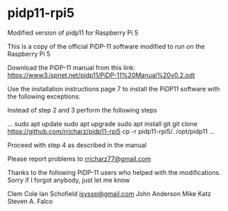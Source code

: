 # pidp11-rpi5
Modified version of pidp11 for Raspberry Pi 5

This is a copy of the official PiDP-11 software modified
to run on the Raspberry Pi 5

Download the PiDP-11 manual from this link:
https://www3.ispnet.net/pidp11/PiDP-11%20Manual%20v0.2.odt

Use the installation instructions page 7 to install the
PiDP11 software with the following exceptions:

Instead of step 2 and 3 perform the following steps

...
sudo apt update
sudo apt upgrade
sudo apt install git
git clone https://github.com/rricharz/pidp11-rpi5
cp -r pidp11-rpi5/. /opt/pidp11
...

Proceed with step 4 as described in the manual

Please report problems to rricharz77@gmail.com

Thanks to the following PiDP-11 users who helped with the
modifications. Sorry if I forgot anybody, just let me know

Clem Cole
Ian Schofield
isysxp@gmail.com
John Anderson
Mike Katz
Steven A. Falco
